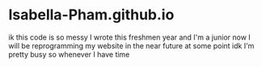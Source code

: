 # Isabella-Pham.github.io
ik this code is so messy I wrote this freshmen year and I'm a junior now I will be reprogramming my website in the near future at some point idk I'm pretty busy so whenever I have time
